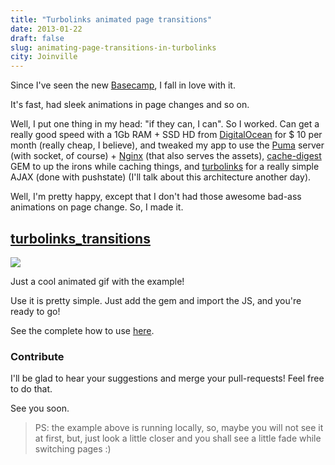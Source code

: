 ```yaml
---
title: "Turbolinks animated page transitions"
date: 2013-01-22
draft: false
slug: animating-page-transitions-in-turbolinks
city: Joinville
---
```


Since I've seen the new [Basecamp](http://basecamp.com/), I fall in love with it.

It's fast, had sleek animations in page changes and so on.

Well, I put one thing in my head: "if they can, I can". So I worked. Can get a really good speed with a 1Gb RAM + SSD HD from [DigitalOcean](http://digitalocean.com/) for $ 10 per month (really cheap, I believe), and tweaked my app to use the [Puma](http://puma.io/) server (with socket, of course) + [Nginx](http://nginx.org/) (that also serves the assets), [cache-digest](https://github.com/rails/cache_digests) GEM to up the irons while caching things, and [turbolinks](https://github.com/rails/turbolinks) for a really simple AJAX (done with pushstate) (I'll talk about this architecture another day).

Well, I'm pretty happy, except that I don't had those awesome bad-ass animations on page change. So, I made it.

## [turbolinks_transitions](https://github.com/caarlos0/turbolinks_transitions)

![](/public/images/animating-page-transitions-in-turbolinks/77a541f6-e264-4b6d-97a1-508dc406b22a.gif)

Just a cool animated gif with the example!

Use it is pretty simple. Just add the gem and import the JS, and you're ready to go!

See the complete how to use [here](https://github.com/caarlos0/turbolinks_transitions#usage).

### Contribute

I'll be glad to hear your suggestions and merge your pull-requests! Feel free to do that.

See you soon.

<!--more-->

> PS: the example above is running locally, so, maybe you will not see it at first, but, just look a little closer and you shall see a little fade while switching pages :)
